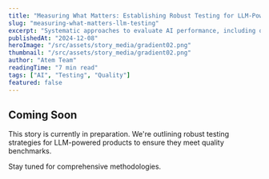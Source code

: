 ```yaml
---
title: "Measuring What Matters: Establishing Robust Testing for LLM-Powered Products"
slug: "measuring-what-matters-llm-testing"
excerpt: "Systematic approaches to evaluate AI performance, including quality benchmarks and testing methodologies for LLM-powered products."
publishedAt: "2024-12-08"
heroImage: "/src/assets/story_media/gradient02.png"
thumbnail: "/src/assets/story_media/gradient02.png"
author: "Atem Team"
readingTime: "7 min read"
tags: ["AI", "Testing", "Quality"]
featured: false
---
```


## Coming Soon

This story is currently in preparation. We're outlining robust testing strategies for LLM-powered products to ensure they meet quality benchmarks.

Stay tuned for comprehensive methodologies.
